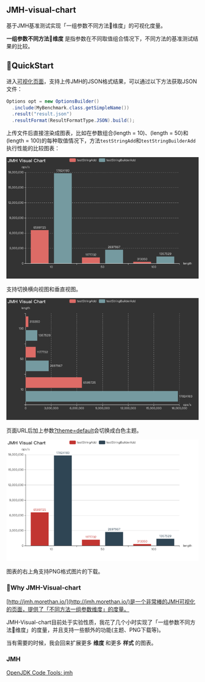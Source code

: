 ## JMH-visual-chart
基于JMH基准测试实现「一组参数不同方法维度」的可视化度量。

**一组参数不同方法维度** 是指参数在不同取值组合情况下，不同方法的基准测试结果的比较。


## QuickStart

进入[可视化页面](http://deepoove.com/jmh-visual-chart/)，支持上传JMH的JSON格式结果，可以通过以下方法获取JSON文件：
```java
Options opt = new OptionsBuilder()
  .include(MyBenchmark.class.getSimpleName())
  .result("result.json")
  .resultFormat(ResultFormatType.JSON).build();
```

上传文件后直接渲染成图表，比如在参数组合(length = 10)、(length = 50)和(length = 100)的每种取值情况下，方法`testStringAdd`和`testStringBuilderAdd`执行性能的比较图表：

![](./JMH-Horizontal.png)

支持切换横向视图和垂直视图。

![](./JMH-Vertical.png)

页面URL后加上参数[?theme=default](http://deepoove.com/jmh-visual-chart/?theme=default)会切换成白色主题。

![](./JMH-theme.png)

图表的右上角支持PNG格式图片的下载。

### Why JMH-Visual-chart
[http://jmh.morethan.io/](http://jmh.morethan.io/)是一个非常棒的JMH可视化的页面，提供了「不同方法一组参数维度」的度量。

JMH-Visual-chart目前处于实验性质，我花了几个小时实现了「一组参数不同方法维度」的度量，并且支持一些额外的功能(主题、PNG下载等)。

当有需要的时候，我会回来扩展更多 **维度** 和更多 **样式** 的图表。


### JMH
[OpenJDK Code Tools: jmh](http://openjdk.java.net/projects/code-tools/jmh/)



